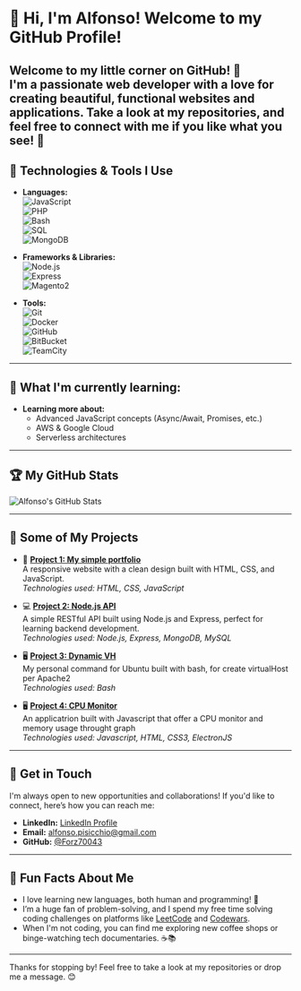 # 👋 Hi, I'm Alfonso! Welcome to my GitHub Profile!

Welcome to my little corner on GitHub! 🌟  
I'm a passionate web developer with a love for creating beautiful, functional websites and applications. Take a look at my repositories, and feel free to connect with me if you like what you see! 🚀
---

## 🔧 Technologies & Tools I Use

- **Languages:**  
  ![JavaScript](https://img.shields.io/badge/-JavaScript-F7DF1E?style=flat&logo=javascript&logoColor=black)   
  ![PHP](https://img.shields.io/badge/-PHP-4065fa?style=flat&logo=php&logoColor=white)   
  ![Bash](https://img.shields.io/badge/-Bash-02050d?style=flat&logo=GNU-Bash&logoColor=white)   
  ![SQL](https://img.shields.io/badge/-MySQL-ef0202?style=flat&logo=MySql&logoColor=white)   
  ![MongoDB](https://img.shields.io/badge/-MongoDB-069324?style=flat&logo=MongoDB&logoColor=white)   

- **Frameworks & Libraries:**   
  ![Node.js](https://img.shields.io/badge/-Node.js-339933?style=flat&logo=node.js&logoColor=white)  
  ![Express](https://img.shields.io/badge/-Express-000000?style=flat&logo=express&logoColor=white)  
  ![Magento2](https://img.shields.io/badge/-Magento2-f68308?style=flat&logo=Magento2&logoColor=black) 

- **Tools:**  
  ![Git](https://img.shields.io/badge/-Git-F05032?style=flat&logo=git&logoColor=white)  
  ![Docker](https://img.shields.io/badge/-Docker-007ACC?style=flat&logo=docker&logoColor=white)   
  ![GitHub](https://img.shields.io/badge/-GitHub-181717?style=flat&logo=github&logoColor=white)    
  ![BitBucket](https://img.shields.io/badge/-BitBucket-f23aec?style=flat&logo=bitBucket&logoColor=white)    
  ![TeamCity](https://img.shields.io/badge/-TeamCity-660563?style=flat&logo=teamcity&logoColor=white)    

---

## 🌱 What I'm currently learning:

- **Learning more about:**  
  - Advanced JavaScript concepts (Async/Await, Promises, etc.)  
  - AWS & Google Cloud   
  - Serverless architectures

---

## 🏆 My GitHub Stats

![Alfonso's GitHub Stats](https://github-readme-stats.vercel.app/api?username=Forz70043&show_icons=true&hide_title=true&count_private=true&hide=prs&theme=radical)

---

## 📂 Some of My Projects

- 🚀 **[Project 1: My simple portfolio](https://github.com/Forz70043/Forz70043.github.io)**  
  A responsive website with a clean design built with HTML, CSS, and JavaScript.  
  _Technologies used: HTML, CSS, JavaScript_

- 💻 **[Project 2: Node.js API](https://github.com/Forz70043/node-api)**  
  A simple RESTful API built using Node.js and Express, perfect for learning backend development.  
  _Technologies used: Node.js, Express, MongoDB, MySQL_

- 🖥 **[Project 3: Dynamic VH](https://github.com/Forz70043/dynamicVH)**  
  My personal command for Ubuntu built with bash, for create virtualHost per Apache2  
  _Technologies used: Bash_

  
- 🖥 **[Project 4: CPU Monitor](https://github.com/Forz70043/CPU_monitor)**  
  An applicatrion built with Javascript that offer a CPU monitor and memory usage throught graph  
  _Technologies used: Javascript, HTML, CSS3, ElectronJS_

---

## 💬 Get in Touch

I'm always open to new opportunities and collaborations! If you'd like to connect, here’s how you can reach me:

- **LinkedIn:** [LinkedIn Profile](https://linkedin.com/in/alfonso)  
- **Email:** [alfonso.pisicchio@gmail.com](mailto:alfonso.pisicchio@gmail.com)  
- **GitHub:** [@Forz70043](https://github.com/Forz70043)

---

## 📖 Fun Facts About Me

- I love learning new languages, both human and programming! 💬  
- I’m a huge fan of problem-solving, and I spend my free time solving coding challenges on platforms like [LeetCode](https://leetcode.com/) and [Codewars](https://www.codewars.com/).  
- When I'm not coding, you can find me exploring new coffee shops or binge-watching tech documentaries. ☕📚

---

Thanks for stopping by! Feel free to take a look at my repositories or drop me a message. 😊  
